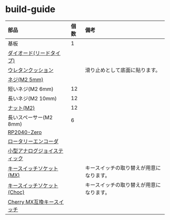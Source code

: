 # build-guide

|部品|個数|備考|
|:--|:--|:--|
|基板|1||
|[ダイオード(リードタイプ)](https://shop.yushakobo.jp/products/a0800di-01-100)|||
|[ウレタンクッション](https://shop.yushakobo.jp/products/a0800ur-01-6)||滑り止めとして底面に貼ります。|
|[ネジ(M2 5mm)](https://shop.yushakobo.jp/products/a0800n2?variant=37665432993953)||
|短いネジ(M2 6mm)|12||
|長いネジ(M2 10mm)|12||
|[ナット(M2)](https://shop.yushakobo.jp/products/4094)|12||
|長いスペーサー(M2 8mm)|6||
|[RP2040-Zero](https://talpkeyboard.net/items/640ea9f3072c3c538731c515)|||
|[ロータリーエンコーダ](https://shop.yushakobo.jp/products/3762)|||
|[小型アナログジョイスティック](https://www.switch-science.com/products/2892?srsltid=AfmBOorPHoOU9B2cyXs_Br7kAcbDDWK3j9G4ZUs7ezuBqDBhf63sDdMf)|||
|[キースイッチソケット(MX)](https://shop.yushakobo.jp/products/a01ps)||キースイッチの取り替えが用意になります。|
|[キースイッチソケット(Choc)](https://shop.yushakobo.jp/products/a01ps?variant=37665172553889)||キースイッチの取り替えが用意になります。|
|[Cherry MX互換キースイッチ](https://shop.yushakobo.jp/collections/all-switches)|||
